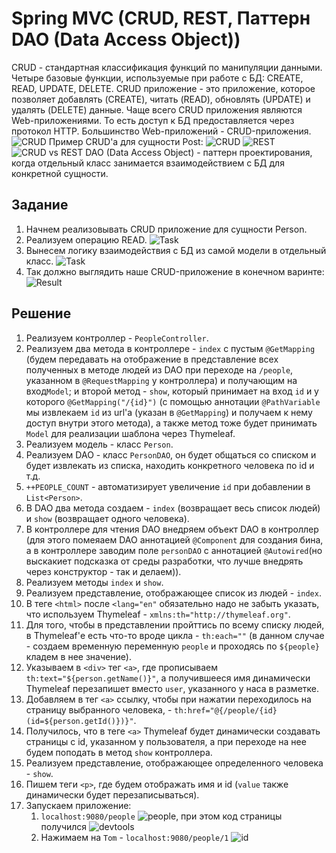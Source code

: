 # Spring MVC (CRUD, REST, Паттерн DAO (Data Access Object))

CRUD - стандартная классификация функций по манипуляции данными.
Четыре базовые функции, используемые при работе с БД: CREATE, READ, UPDATE, DELETE.
CRUD приложение - это приложение, которое позволяет добавлять (CREATE), читать (READ), обновлять (UPDATE) и удалять (DELETE) данные. 
Чаще всего CRUD приложения являются Web-приложениями. То есть доступ к БД предоставляется через протокол HTTP.
Большинство Web-приложений - CRUD-приложения.
![CRUD](images/7.png)
Пример CRUD'а для сущности Post:
![CRUD](images/8.png)
![REST](images/9.png)
![CRUD vs REST](images/10.png)
DAO (Data Access Object) - паттерн проектирования, когда отдельный класс занимается взаимодействием с БД для конкретной сущности.

## Задание

1. Начнем реализовывать CRUD приложение для сущности Person. 
2. Реализуем операцию READ. 
![Task](images/11.png)
3. Вынесем логику взаимодействия с БД из самой модели в отдельный класс. 
![Task](images/12.png)
4. Так должно выглядить наше CRUD-приложение в конечном варинте:
![Result](images/13.png)

## Решение

1. Реализуем контроллер - `PeopleController`.
2. Реализуем два метода в контроллере - `index` с пустым `@GetMapping` (будем передавать на отображение в представление всех полученных в методе людей из DAO при переходе на `/people`, указанном  в `@RequestMapping` у контроллера) и получающим на вход`Model`; и второй метод - `show`, который принимает на вход `id` и у которого `@GetMapping("/{id}")` (с помощью аннотации `@PathVariable` мы извлекаем `id` из url'а (указан в `@GetMapping`) и получаем к нему доступ внутри этого метода), а также метод тоже будет принимать `Model` для реализации шаблона через Thymeleaf.
3. Реализуем модель - класс `Person`.
4. Реализуем DAO - класс `PersonDAO`, он будет общаться со списком и будет извлекать из списка, находить конкретного  человека по id и т.д.
5. `++PEOPLE_COUNT` - автоматизирует увеличение `id` при добавлении в `List<Person>`.
6. В DAO два метода создаем - `index` (возвращает весь список людей) и `show` (возвращает одного человека).
7. В контроллере для чтения DAO внедряем объект DAO в контроллер (для этого помеяаем DAO аннотацией `@Component` для создания бина, а в контроллере заводим поле `personDAO` с аннотацией `@Autowired`(но выскакиет подсказка от среды разработки, что лучше внедрять через конструктор - так и делаем)).
8. Реализуем методы `index` и `show`.
9. Реализуем представление, отображающее список из людей - `index`.
10. В теге `<html>` после `<lang="en"` обязательно надо не забыть указать, что используем Thymeleaf - `xmlns:th="http://thymeleaf.org"`.
11. Для того, чтобы в представлении пройттись по всему списку людей, в Thymeleaf'е есть что-то вроде цикла - `th:each=""` (в данном случае - создаем временную переменную `people` и проходясь по `${people}` кладем в нее значение).
12. Указываем в `<div>` тег `<a>`, где прописываем `th:text="${person.getName()}"`, а получившееся имя динамически Thymeleaf перезапишет вместо `user`, указанного у наса в разметке.
13. Добавляем в тег `<a>` ссылку, чтобы при нажатии переходилось на страницу выбранного человека, - `th:href="@{/people/{id}(id=${person.getId()})}"`.
14. Получилось, что в теге `<a>` Thymeleaf будет динамически создавать страницы с id, указанном у пользователя, а при переходе на нее будем поподать в метод `show` контроллера.
15. Реализуем представление, отображающее определенного человека - `show`.
16. Пишем теги `<p>`, где будем отображать имя и id (`value` также динамически будет перезаписываться).
17. Запускаем приложение: 
    1. `localhost:9080/people` ![people](images/14.png), при этом код страницы получился ![devtools](images/16.png)
    2. Нажимаем на `Tom` - `localhost:9080/people/1` ![id](images/15.png)